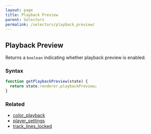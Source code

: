 ```yaml
---
layout: page
title: Playback Preview
parent: Selectors
permalink: /selectors/playback_preview/
---
```


## Playback Preview

Returns a `boolean` indicating whether playback preview is enabled.

### Syntax

```js
function getPlaybackPreview(state) {
  return state.renderer.playbackPreview;
}
```

### Related

- [color_playback](./color_playback.md)
- [player_settings](./player_settings.md)
- [track_lines_locked](./track_lines_locked.md)
